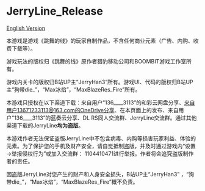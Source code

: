 # JerryLine_Release
[English Version](https://github.com/JerryHan3/JerryLine_Release/blob/master/README_EN.md)

本游戏是游戏《跳舞的线》的玩家自制作品，不含任何商业元素（广告、内购、收费下载等）。

游戏玩法的版权归《跳舞的线》原作者猎豹移动公司和BOOMBIT游戏工作室所有。

游戏内关卡的版权归B站UP主“JerryHan3”所有。游戏UI、代码的版权归B站UP主“狗带die_”，“Max冰焰”，“MaxBlazeRes_Fire”所有。

本游戏只授权在以下渠道下载：来自用户“136____3113”的和彩云网盘分享、来自用户13671233113@163.com的OneDrive分享、在本页面上的发布、来自用户“136____3113”的蓝奏云分享、DL RS同人交流群、JerryLine交流群。通过其他渠道下载的JerryLine**均为盗版**。

本游戏作者无法保证盗版JerryLine中不包含病毒、内购等损害玩家利益、体验的元素。为了保护您的手机及财产安全，请自觉抵制盗版，并及时通过游戏内“设置→举报侵权行为”或加入交流群： 1104410471进行举报。作者将会追究盗版制作者的责任。

因盗版JerryLine对您产生的财产和人身安全损失，B站UP主“JerryHan3” ，“狗带die_”，“Max冰焰”，“MaxBlazeRes_Fire”概不负责。
